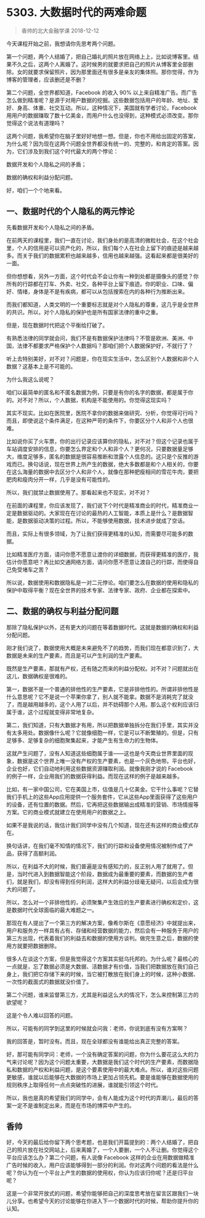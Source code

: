 # 5303. 大数据时代的两难命题
> 香帅的北大金融学课
2018-12-12

今天课程开始之前，我想请你先思考两个问题。

第一个问题，两个人结婚了，把自己婚礼的照片放在网络上上，比如说博客里。结果不久之后，这两个人离婚了。这时候男的就要求把自己的照片从博客里全部删除。女的就要求保留照片，因为那里面还有很多是亲友的集体照。那你觉得，作为博客的管理者，应该删还是不删？

第二个问题，全世界都知道，Facebook 的收入 90% 以上来自精准广告。而广告怎么做到精准呢？是源于对用户数据的挖掘。这些数据包括用户的年龄、地址、爱好、身高、体重、社交互动。所以，这种情况下，美国就有学者讨论，Facebook 用用户的数据赚取了数十亿美金，而用户什么也没得到，这种模式必须改变。那你觉得这个说法有道理吗？

这两个问题，我希望你在脑子里好好地想一想。但是，你也不用给出固定的答案，为什么呢？因为现在这两个问题全世界都没有统一的、完整的，和肯定的答案。因为，它们涉及到我们这个时代最大的两个悖论：

数据开发和个人隐私之间的矛盾；

数据的确权和利益分配问题。

好，咱们一个个地来看。

## 一、数据时代的个人隐私的两元悖论
先看数据开发和个人隐私之间的矛盾。

在前两天的课程里，我们一直在讨论，我们身处的是高清的微粒社会，在这个社会里，个人的信用是可以资产化的，所以，我们每个人在社会上留下的痕迹是越来越多。而关于我们的数据累积也越来越多，信用也越来越强。这看起来都是很美好的一面。

但你想想看，另外一方面，这个时代会不会让你有一种到处都是摄像头的感觉？你所有的行踪都在打车、外卖、社交，各种平台上留下痕迹。你的职业、口味、偏好、情绪，身体是不是有疾病，都可以从包括搜索在内的各种行为推断出来。

而我们都知道，人类文明的一个重要标志就是对个人隐私的尊重，这几乎是全世界的共识。所以，对个人隐私的保护也是所有国家法律的重中之重。

但是，现在数据时代把这个平衡给打破了。

有熟悉法律的同学就会问，我们不是有数据保护法律吗？不管是欧洲、美洲、中国，法律不都要求严格保护个人数据吗？那咱们把个人数据保护好，不就行了？

听上去特别美好，对不对？问题是，你在现实生活中，怎么区别个人数据和非个人数据？这基本上是不可能的。

为什么我这么说呢？

咱们以最简单的匿名和不匿名数据为例，只要是有你的名字的数据，都是属于你的。对不对？所以，个人数据，机构是不能使用的。你觉得这现实吗？

其实不现实。比如在医院里，医院不拿你的数据来做研究、分析，你觉得可行吗？而且，即使说这个条件满足，在这种严苛的条件下，你要区分个人和非个人也很难。

比如说你买了火车票，你的出行记录应该算你的隐私，对不对？但这个记录也属于车站调度安排的信息，你要怎么界定和个人和非个人？更何况，只要数据量足够大，维度足够多，匿名的数据是很容易推断和泄露个人信息的。这只是个反推的游戏而已。换句话说，现在世界上所产生的数据，绝大多数都是和个人相关的，你要在这么海量的数据中去区分个人和非个人，就像在那种肥瘦相间的雪花牛肉，要把肥肉和瘦肉分开一样，几乎是没有可能性的。

所以，我们就禁止数据使用了。那看起来也不现实，对不对？

在前面的课程里，你应该发现了，我们说下个时代是精准商业的时代，精准商业一定是数据驱动的。大家现在在讨论的最热的人工智能，本质上是什么？是数据智能，是数据驱动决策的过程。所以，不能够使用数据，技术进步就成了空话。

而且，实际上有很多领域，为了让我们获得更精准的认知，而需要尽可能多的数据。

比如精准医疗方面，请问你愿不愿意让渡你的详细数据，而获得更精准的医疗，我估计你愿意吧？再比如交通网络方面，请问你愿不愿意让渡自己的行踪，而使得自己免受堵车之苦？

所以说，数据使用和数据隐私是一对二元悖论。咱们要怎么在数据的使用和隐私的保护中取得平衡？现在全世界的技术专家、法律专家、政府、企业都在探索中。

## 二、数据的确权与利益分配问题
那除了隐私保护以外，还有更大的问题在等着数据时代。这就是数据的确权和利益分配问题。

刚才我们说了，数据使用大概是未来避免不了的趋势，而我们现在都意识到了，大数据是未来的生产要素，而且是可以产生利润的生产要素。

既然是生产要素，那就有产权，还有随之而来的利益分配权。对不对？问题就出在这儿，数据确权是很难的。

第一，数据不是一个普通的排他性的生产要素，它是非排他性的。所谓非排他性是什么意思呢？它不是说一个苹果你拿了，别人就不能拿。数据不是消耗完了就没了，而是越用越多的，这个人用了以后，并不妨碍那个人用。那么这个权利应该归属于谁，这个过程就变得非常地复杂。

第二，我们知道，只有大数据才有用，所以把数据单独拆分在我们手里，其实并没有太多用处。数据像什么呢？它就像细胞一样，它是可以不断繁殖的。但是，只有足够多、足够复杂的细胞聚集起来，才能产生有生命力的生物体。

这就产生问题了，没有人知道这些细胞属于谁——这也是今天商业世界里面的现象，数据是这个世界上唯一没有产权的生产要素，也是一个灰色地带。平台也好，企业也好，它们自动地利用这些数据资源赚取利润。就像我刚才说的 Facebook 的例子一样，企业用我们的数据获得利益。而现在这样的例子是越来越多。

比如，有一家中国公司，它在美国上市，估值是几十亿美金。它干什么事呢？它替我们手机上的这些App应用提供一个服务套件，它从这些App里面获得了这些用户的设备，还有位置的数据。然后，它再把这些数据输出成精准的营销、市场情报等方案。它的商业模式就建立在使用用户的数据之上。

如果不是我说的话，我估计我们同学中没有几个知道，现在还有这样的商业模式存在。

换句话讲，在我们毫不知情的情况下，我们的行踪和设备使用情况被制作成了产品，获得了高额利润。

所以，在利益不大的时候，我们普遍是没有感知力的，反正别人用了就用了。但是，当时代进入到数据智能这个阶段，数据成为最重要的要素，而数据的生产者们，就是我们，却没有得到任何利润，这样大的利益分歧毫无疑问，以后会成为很大的问题了。

所以，怎么对一个非排他性的，必须聚集产生效应的生产要素进行确权和定价，这是数据时代全球面临的最大难题之一。

那现在有人提出了一个第三方的解决方案，像希尔斯在《意愿经济》中就提出来，用户和服务方一样具有占有、存储和经营数据的能力，然后会有一种服务于用户的第三方出现，代表着我们的利益去和数据的使用方谈判。做完生意之后，数据的使用方就要把数据删除。

很多人在谈这个方案，但是我觉得这个方案其实挺乌托邦的。为什么呢？最核心的一点就是，忘了数据必须是大数据、活数据才有价值，当我们把数据放在我们自己身上，我们把它存储下来的时候，当它被打散放在我们身上的时候，这种小数据、一次性的截面式的数据就没价值了。

第二个问题，谁来监督第三方，尤其是利益这么大的情况下，怎么来控制第三方的欲望呢？

这是个令人难以回答的问题。

所以，可能有的同学到这里的时候就会问我：老师，你说到底有没有方案啊？

我的回答是，暂时没有。而且，现在全球都没有谁能给出真正完整的答案。

好，那可能有同学问：老师，一个没有确定答案的问题，你为什么要花这么大的力气来讨论呢？因为这个问题太重要，大数据是我们这个时代的生产要素，而数据隐私和数据的产权和利益问题，是这个要素使用中的最大难点。所以，谁对这些问题更敏感，谁就以后能够在大数据的市场上更加占领先机。要是谁能够在数据使用的规则秩序上取得任何一点点突破性的进展，谁就能引领这个时代。

所以，我也是真的希望我们的同学中，会有人能成为这个时代的弄潮儿，最后的答案一定不是谁制定出来，而是在市场的博弈中产生的。

## 香帅
好，今天的最后给你留下两个思考题，也是我们开篇提到的：两个人结婚了，把自己的照片放在社交网站上，后来离婚了，一个人要删，一个人不让删。你觉得这个平台应该怎么办？第二个问题，有人说像 Facebook 这样的企业在用数据做精准广告时候的收入，用户应该能够得到一部分的利润。你对这两个问题的看法是什么呢？你认为在一个平台上产生的数据的使用权，你认为应该归你呢？还是归平台呢？

这是一个非常开放式的问题，希望你能够把自己的深度思考放在留言区跟我们一块儿分享。也希望今天的讨论能够在你进入下一个数据时代的时候，帮助你提升你的认知。


